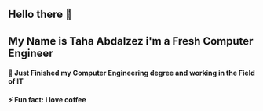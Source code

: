 ## Hello there 👋
## My Name is Taha Abdalzez i'm a Fresh Computer Engineer
#### 🔭 Just Finished my Computer Engineering degree and working in the Field of IT 
#### ⚡ Fun fact: i love coffee


<!--
**0xtaha/0xtaha** is a ✨ _special_ ✨ repository because its `README.md` (this file) appears on your GitHub profile.

Here are some ideas to get you started:

- 🔭 I Just Finished my Computer Engineering degree
- 🌱 
- 👯 I’m looking to collaborate on ...
- 🤔 I’m looking for help with ...
- 💬 Ask me about ...
- 📫 How to reach me: ...
- 😄 Pronouns: ...
- ⚡ Fun fact: ...
-->
